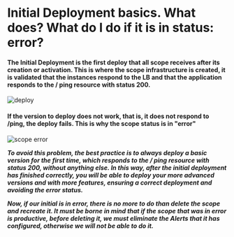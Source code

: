 # Initial Deployment basics. What does? What do I do if it is in status: error?

#### The Initial Deployment is the first deploy that all scope receives after its creation or activation. This is where the scope infrastructure is created, it is validated that the instances respond to the LB and that the application responds to the / ping resource with status 200.
![deploy](https://user-images.githubusercontent.com/81833300/136229321-436b529b-89df-4f05-8f0b-1bec3009d486.png)

#### If the version to deploy does not work, that is, it does not respond to /ping, the deploy fails. This is why the scope status is in "error"
  ![scope error](https://user-images.githubusercontent.com/81833300/136229575-a7d054ce-c89c-48e9-98f0-aa09fc8d851b.png)



***To avoid this problem, the best practice is to always deploy a basic version for the first time, which responds to the / ping resource with status 200, without anything else. In this way, after the initial deployment has finished correctly, you will be able to deploy your more advanced versions and with more features, ensuring a correct deployment and avoiding the error status.***

***Now, if our initial is in error, there is no more to do than delete the scope and recreate it. It must be borne in mind that if the scope that was in error is productive, before deleting it, we must eliminate the Alerts that it has configured, otherwise we will not be able to do it.***
